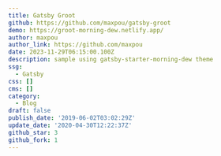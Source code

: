 ```yaml
---
title: Gatsby Groot
github: https://github.com/maxpou/gatsby-groot
demo: https://groot-morning-dew.netlify.app/
author: maxpou
author_link: https://github.com/maxpou
date: 2023-11-29T06:15:00.100Z
description: sample using gatsby-starter-morning-dew theme
ssg:
  - Gatsby
css: []
cms: []
category:
  - Blog
draft: false
publish_date: '2019-06-02T03:02:29Z'
update_date: '2020-04-30T12:22:37Z'
github_star: 3
github_fork: 1
---
```

